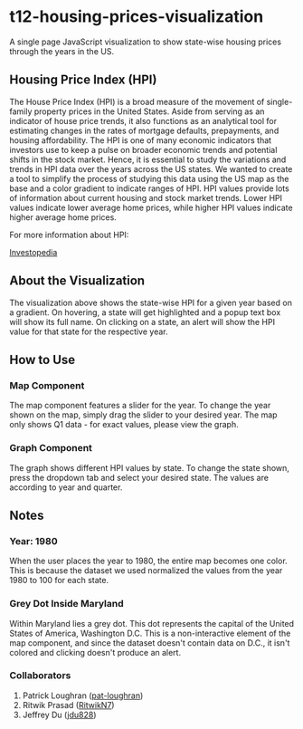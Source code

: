 # t12-housing-prices-visualization

A single page JavaScript visualization to show state-wise housing prices through the years in the US.

## Housing Price Index (HPI)

The House Price Index (HPI) is a broad measure of the movement of single-family property prices in the United States. Aside from serving as an indicator of house price trends, it also functions as an analytical tool for estimating changes in the rates of mortgage defaults, prepayments, and housing affordability. The HPI is one of many economic indicators that investors use to keep a pulse on broader economic trends and potential shifts in the stock market. Hence, it is essential to study the variations and trends in HPI data over the years across the US states. We wanted to create a tool to simplify the process of studying this data using the US map as the base and a color gradient to indicate ranges of HPI. HPI values provide lots of information about current housing and stock market trends. Lower HPI values indicate lower average home prices, while higher HPI values indicate higher average home prices.

For more information about HPI:

[Investopedia](https://www.investopedia.com/terms/h/house-price-index-hpi.asp)

## About the Visualization

The visualization above shows the state-wise HPI for a given year based on a gradient. On hovering, a state will get highlighted and a popup text box will show its full name. On clicking on a state, an alert will show the HPI value for that state for the respective year.

## How to Use

### Map Component

The map component features a slider for the year. To change the year shown on the map, simply drag the slider to your desired year. The map only shows Q1 data - for exact values, please view the graph.

### Graph Component

The graph shows different HPI values by state. To change the state shown, press the dropdown tab and select your desired state. The values are according to year and quarter.

## Notes

### Year: 1980

When the user places the year to 1980, the entire map becomes one color. This is because the dataset we used normalized the values from the year 1980 to 100 for each state.

### Grey Dot Inside Maryland

Within Maryland lies a grey dot. This dot represents the capital of the United States of America, Washington D.C. This is a non-interactive element of the map component, and since the dataset doesn't contain data on D.C., it isn't colored and clicking doesn't produce an alert.

### Collaborators

1. Patrick Loughran ([pat-loughran](https://github.com/pat-loughran))
2. Ritwik Prasad ([RitwikN7](https://github.com/ritwikn7))
3. Jeffrey Du ([jdu828](https://github.com/jdu828))
